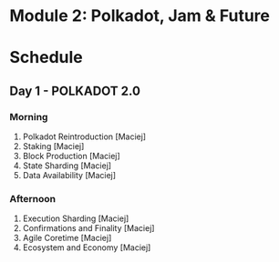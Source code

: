 # Module 2: Polkadot, Jam & Future

# Schedule

## Day 1 - POLKADOT 2.0

### Morning

1. Polkadot Reintroduction [Maciej]
1. Staking [Maciej]
1. Block Production [Maciej]
1. State Sharding [Maciej]
1. Data Availability [Maciej]

### Afternoon

1. Execution Sharding [Maciej]
1. Confirmations and Finality [Maciej]
1. Agile Coretime [Maciej]
1. Ecosystem and Economy [Maciej]
